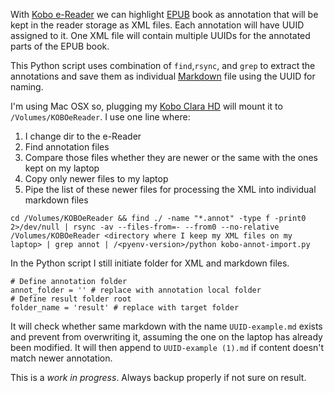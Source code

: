 With [Kobo e-Reader](https://en.wikipedia.org/wiki/Kobo_eReader) we can highlight [EPUB](https://en.wikipedia.org/wiki/EPUB) book as annotation that will be kept in the reader storage as XML files. Each annotation will have UUID assigned to it. One XML file will contain multiple UUIDs for the annotated parts of the EPUB book.

This Python script uses combination of `find`,`rsync`, and `grep` to extract the annotations and save them as individual [Markdown](https://en.wikipedia.org/wiki/Markdown) file using the UUID for naming.

I'm using Mac OSX so, plugging my [Kobo Clara HD](https://gl.kobobooks.com/products/kobo-clara-hd) will mount it to `/Volumes/KOBOeReader`. I use one line where:

1. I change dir to the e-Reader
2. Find annotation files
3. Compare those files whether they are newer or the same with the ones kept on my laptop
4. Copy only newer files to my laptop
5. Pipe the list of these newer files for processing the XML into individual markdown files


```cd /Volumes/KOBOeReader && find ./ -name "*.annot" -type f -print0 2>/dev/null | rsync -av --files-from=- --from0 --no-relative /Volumes/KOBOeReader <directory where I keep my XML files on my laptop> | grep annot | /<pyenv-version>/python kobo-annot-import.py```

In the Python script I still initiate folder for XML and markdown files.


```
# Define annotation folder
annot_folder = '' # replace with annotation local folder
# Define result folder root
folder_name = 'result' # replace with target folder
```

It will check whether same markdown with the name `UUID-example.md` exists and prevent from overwriting it, assuming the one on the laptop has already been modified. It will then append to `UUID-example (1).md` if content doesn't match newer annotation.


This is a *work in progress*. Always backup properly if not sure on result.